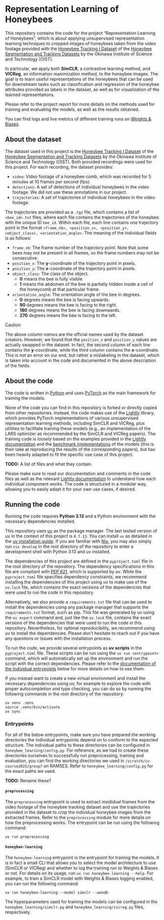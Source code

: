 # Representation Learning of Honeybees

This repository contains the code for the project “Representation Learning of Honeybees”, which is about applying unsupervised representation learning techniques to cropped images of honeybees taken from the video footage provided with the [Honeybee Tracking I Dataset](https://groups.oist.jp/bptu/honeybee-tracking-dataset#pid) of the [Honeybee Segmentation and Tracking Datasets](https://groups.oist.jp/bptu/honeybee-tracking-dataset) by the Okinawa Institute of Science and Technology (OIST).

In particular, we apply both **SimCLR**, a contrastive learning method, and **VICReg**, an information maximization method, to the honeybee images. The goal is to learn useful representations of the honeybees that can be used for downstream tasks such as classification and regression of the honeybee attributes provided as labels in the dataset, as well as for visualization of the learned representations.

Please refer to the project report for more details on the methods used for training and evaluating the models, as well as the results obtained.

You can find logs and live metrics of different training runs on [Weights & Biases](https://wandb.ai/thunze/honeybee-learning).

## About the dataset

The dataset used in this project is the [Honeybee Tracking I Dataset](https://groups.oist.jp/bptu/honeybee-tracking-dataset#pid) of the [Honeybee Segmentation and Tracking Datasets](https://groups.oist.jp/bptu/honeybee-tracking-dataset) by the Okinawa Institute of Science and Technology (OIST). Both provided recordings were used for this project. For each recording, the dataset provides:

- `video`: Video footage of a honeybee comb, which was recorded for 5 minutes at 10 frames per second (fps).
- `detections`: A set of detections of individual honeybees in the video footage. We did not use these annotations in our project.
- `trajectories`: A set of trajectories of individual honeybees in the video footage.

The trajectories are provided as a `.tgz` file, which contains a list of `<bee_id>.txt` files, where each file contains the trajectories of the honeybee with the unique ID `bee_id`. Within each file, each line contains one trajectory point in the format `<frame_nb>, <position_x>, <position_y>, <object_class>, <orientation_angle>`. The meaning of the individual fields is as follows:

- `frame_nb`: The frame number of the trajectory point. Note that some bees may not be present in all frames, so the frame numbers may not be consecutive.
- `position_x`: The **y**-coordinate of the trajectory point in pixels.
- `position_y`: The **x**-coordinate of the trajectory point in pixels.
- `object_class`: The class of the object.
    - **0** means the bee is fully visible.
    - **1** means the abdomen of the bee is partially hidden inside a cell of the honeycomb at that particular frame.
- `orientation_angle`: The orientation angle of the bee in degrees.
  - **0** degrees means the bee is facing upwards.
  - **90** degrees means the bee is facing to the right.
  - **180** degrees means the bee is facing downwards.
  - **270** degrees means the bee is facing to the left.

> [!CAUTION]
> The above _column names_ are the official names used by the dataset creators. However, we found that the `position_x` and `position_y` values are actually swapped in the dataset. In fact, the second column of each line contains the **y**-coordinate, while the third column contains the **x**-coordinate. This is not an error on our end, but rather a mislabeling in the dataset, which is taken into account in the code and documented in the above description of the fields.

## About the code

The code is written in [Python](https://www.python.org/) and uses [PyTorch](https://pytorch.org/) as the main framework for training the models.

None of the code you can find in this repository is forked or directly copied from other repositories. Instead, the code makes use of the [Lightly](https://github.com/lightly-ai/lightly) library, which provides PyTorch implementations of various unsupervised representation learning methods, including SimCLR and VICReg, plus utilities to facilitate training these models (e.g., an implementation of the LARS optimizer as recommended by the SimCLR and VICReg papers). The training code is _loosely_ based on the examples provided in the [Lightly documentation](https://docs.lightly.ai/self-supervised-learning/) and the [benchmark implementations](https://github.com/lightly-ai/lightly/tree/master/benchmarks/imagenet/resnet50) of the models (this is their take at reproducing the results of the corresponding papers), but has been heavily adapted to fit the specific use case of this project.

**TODO:** A list of files and what they contain.

Please make sure to read our documentation and comments in the code files as well as the relevant [Lightly documentation](https://docs.lightly.ai/self-supervised-learning/) to understand how each individual component works. The code is structured in a modular way, allowing you to easily adapt it for your own use cases, if desired.

## Running the code

Running the code requires **Python 3.13** and a Python environment with the necessary dependencies installed.

This repository uses [uv](https://docs.astral.sh/uv/) as the package manager. The last tested version of uv in the context of this project is `0.7.13`. You can install `uv` as detailed in the [uv installation guide](https://docs.astral.sh/uv/getting-started/installation/). If you are familiar with [Nix](https://nixos.org/), you may also simply run `nix develop` in the root directory of the repository to enter a development shell with Python 3.13 and uv installed.

The dependencies of this project are defined in the `pyproject.toml` file in the root directory of the repository. The dependency specifications in this file are compliant with [PEP 621](https://peps.python.org/pep-0621/), which is supported by uv. While the `pyproject.toml` file specifies dependency constraints, we recommend installing the dependencies of this project using uv to make use of the `uv.lock` file, which contains the exact versions of the dependencies that were used to run the code in this repository.

Alternatively, we also provide a `requirements.txt` file that can be used to install the dependencies using any package manager that supports the `requirements.txt` format, such as pip. This file was generated by uv using the `uv export` command and, just like the `uv.lock` file, contains the exact versions of the dependencies that were used to run the code in this repository. Nevertheless, for optimal reproducibility, we recommend using uv to install the dependencies. Please don't hesitate to reach out if you have any questions or issues with the installation process.

To run the code, we provide several entrypoints as **uv scripts** in the `pyproject.toml` file. These scripts can be run using the `uv run <entrypoint>` command, which will automatically set up the environment and run the script with the correct dependencies. Please refer to the [documentation of the individual entrypoints](#entrypoints) below for more details on how to use them.

If you instead want to create a new virtual environment and install the necessary dependencies using uv, for example to explore the code with proper autocompletion and type checking, you can do so by running the following commands in the root directory of the repository:

```shell
uv venv .venv
source .venv/bin/activate
uv sync
```

### Entrypoints

For all of the below entrypoints, make sure you have prepared the working directories the individual entrypoints depend on to conform to the expected structure. The individual paths to these directories can be configured in `honeybee_learning/config.py`. For reference, as we had to create these directories ourselves to successfully run preprocessing, training and evaluation, you can find the working directories we used in `/scratch/cv-course2025/group7` on RAMSES. Refer to `honeybee_learning/config.py` for the exact paths we used.

**TODO:** Rename these?

#### `preprocessing`

The `preprocessing` entrypoint is used to extract invididual frames from the video footage of the honeybee tracking dataset and use the trajectories provided in the dataset to crop the individual honeybee images from the extracted frames. Refer to the `preprocessing` module for more details on how the preprocessing works. The entrypoint can be run using the following command:

```shell
uv run preprocessing
```

#### `honeybee-learning`

The `honeybee-learning` entrypoint is the entrypoint for training the models. It is in fact a small CLI that allows you to select the model architecture to use (SimCLR or VICReg) and whether to log the training run to Weights & Biases or not. For details on its usage, run `uv run honeybee-learning --help`. For example, to train a SimCLR model with Weights & Biases logging enabled, you can run the following command:

```shell
uv run honeybee-learning --model simclr --wandb
```

The hyperparameters used for training the models can be configured in the `honeybee_learning/simclr.py` and `honeybee_learning/vicreg.py` files, respectively.
